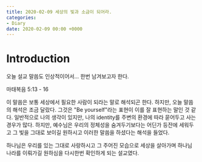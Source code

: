 ```yaml
---
title: 2020-02-09 세상의 빛과 소금이 되어라.
categories:
- Diary
date: 2020-02-09 00:00 +0000
---
```

# Introduction

오늘 설교 말씀도 인상적이어서... 한번 남겨보고자 한다.

마태복음 5:13 - 16

이 말씀은 보통 세상에서 필요한 사람이 되라는 말로 해석되곤 한다. 하지만, 오늘 말씀의 해석은 조금 달랐다. 그것은 "Be yourself"라는 표현이 이를 잘 표현하는 말인 것 같다. 일반적으로 나의 생각이 있지만, 나의 identity를 주변의 환경에 따라 묻어두고 사는 경우가 많다. 하지만, 예수님은 우리의 정체성을 숨겨두기보다는 어딘가 등잔에 세워두고 그 빛을 그대로 보이길 원하시고 이러한 말씀을 하셨다는 해석을 들었다.

하나님은 우리를 있는 그대로 사랑하시고 그 주어진 모습으로 세상을 살아가며 하나님 나라를 이뤄가길 원하심을 다시한번 확인하게 되는 설교였다.